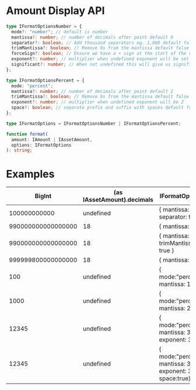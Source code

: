 # Amount Display API

```ts
type IFormatOptionsNumber = {
  mode?: "number"; // default is number
  mantissa?: number; // number of decimals after point default 0
  separator?: boolean; // Add thousand separators eg. 1,000 default false
  trimMantissa?: boolean; // Remove 0s from the mantissa default false
  forceSign?: boolean; // Ensure we have a + sign at the start of the value default false
  exponent?: number; // multiplier when undefined exponent will be set by (amount as IAssetAmount).decimals ?? 1
  significant?: number; // When not undefined this will give us significant digits. default undefined
};

type IFormatOptionsPercent = {
  mode: "percent";
  mantissa?: number; // number of decimals after point default 2
  trimMantissa?: boolean; // Remove 0s from the mantissa default false
  exponent?: number; // multiplier when undefined exponent will be 2
  space?: boolean; // separate prefix and suffix with spaces default false
};

type IFormatOptions = IFormatOptionsNumber | IFormatOptionsPercent;
```

```ts
function format(
  amount: IAmount | IAssetAmount,
  options: IFormatOptions
): string;
```

# Examples

| BigInt             | (as IAssetAmount).decimals | IFormatOptions                                          | output               |
| ------------------ | -------------------------- | ------------------------------------------------------- | -------------------- |
| 100000000000       | undefined                  | { mantissa: 2, separator: true }                        | `100,000,000,000.00` |
| 990000000000000000 | 18                         | { mantissa: 6 }                                         | `0.990000`           |
| 990000000000000000 | 18                         | { mantissa: 6, trimMantissa: true }                     | `0.99`               |
| 999999800000000000 | 18                         | { mantissa: 8 }                                         | `0.9999998`          |
| 100                | undefined                  | { mode:"percent", mantissa: 1 }                         | `1.0%`               |
| 1000               | undefined                  | { mode:"percent", mantissa: 2 }                         | `10.00%`             |
| 12345              | undefined                  | { mode:"percent", mantissa: 3, exponent: 3}             | `12.345%`            |
| 12345              | undefined                  | { mode:"percent", mantissa: 3, exponent: 3, space:true} | `12.345 %`           |
